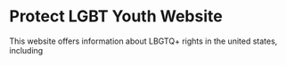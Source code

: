 # Protect LGBT Youth Website

This website offers information about LBGTQ+ rights in the united states, including 
